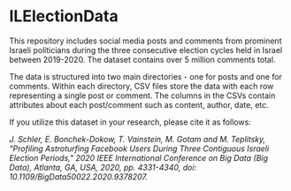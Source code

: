 # ILElectionData

This repository includes social media posts and comments from prominent Israeli politicians during the three consecutive election cycles held in Israel between 2019-2020. The dataset contains over 5 million comments total. 

The data is structured into two main directories - one for posts and one for comments. Within each directory, CSV files store the data with each row representing a single post or comment. The columns in the CSVs contain attributes about each post/comment such as content, author, date, etc.

If you utilize this dataset in your research, please cite it as follows:

<cite>
J. Schler, E. Bonchek-Dokow, T. Vainstein, M. Gotam and M. Teplitsky, "Profiling Astroturfing Facebook Users During Three Contiguous Israeli Election Periods," 2020 IEEE International Conference on Big Data (Big Data), Atlanta, GA, USA, 2020, pp. 4331-4340, doi: 10.1109/BigData50022.2020.9378207.
</cite>

